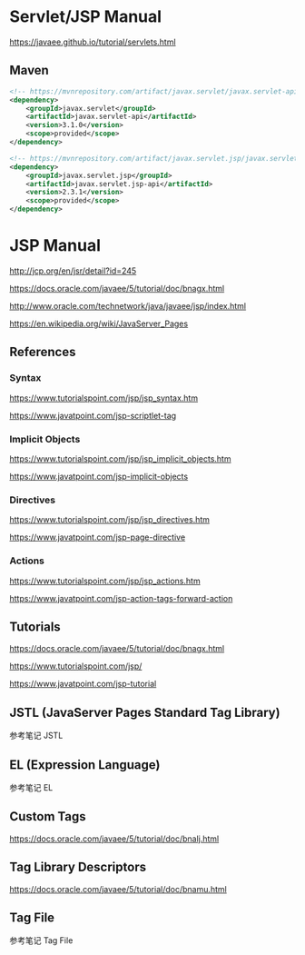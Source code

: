 # Servlet/JSP Manual

https://javaee.github.io/tutorial/servlets.html

## Maven

```xml
<!-- https://mvnrepository.com/artifact/javax.servlet/javax.servlet-api -->
<dependency>
    <groupId>javax.servlet</groupId>
    <artifactId>javax.servlet-api</artifactId>
    <version>3.1.0</version>
    <scope>provided</scope>
</dependency>
```

```xml
<!-- https://mvnrepository.com/artifact/javax.servlet.jsp/javax.servlet.jsp-api -->
<dependency>
    <groupId>javax.servlet.jsp</groupId>
    <artifactId>javax.servlet.jsp-api</artifactId>
    <version>2.3.1</version>
    <scope>provided</scope>
</dependency>
```


# JSP Manual

http://jcp.org/en/jsr/detail?id=245

https://docs.oracle.com/javaee/5/tutorial/doc/bnagx.html

http://www.oracle.com/technetwork/java/javaee/jsp/index.html

https://en.wikipedia.org/wiki/JavaServer_Pages

## References

### Syntax

https://www.tutorialspoint.com/jsp/jsp_syntax.htm

https://www.javatpoint.com/jsp-scriptlet-tag

### Implicit Objects

https://www.tutorialspoint.com/jsp/jsp_implicit_objects.htm

https://www.javatpoint.com/jsp-implicit-objects

### Directives

https://www.tutorialspoint.com/jsp/jsp_directives.htm

https://www.javatpoint.com/jsp-page-directive

### Actions

https://www.tutorialspoint.com/jsp/jsp_actions.htm

https://www.javatpoint.com/jsp-action-tags-forward-action

## Tutorials

https://docs.oracle.com/javaee/5/tutorial/doc/bnagx.html

https://www.tutorialspoint.com/jsp/

https://www.javatpoint.com/jsp-tutorial

## JSTL (JavaServer Pages Standard Tag Library)

参考笔记 JSTL

## EL (Expression Language)

参考笔记 EL

## Custom Tags

https://docs.oracle.com/javaee/5/tutorial/doc/bnalj.html

## Tag Library Descriptors

https://docs.oracle.com/javaee/5/tutorial/doc/bnamu.html

## Tag File

参考笔记 Tag File
